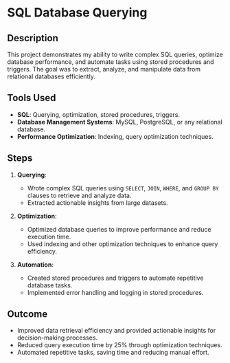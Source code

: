 # SQL Database Querying

## Description
This project demonstrates my ability to write complex SQL queries, optimize database performance, and automate tasks using stored procedures and triggers. The goal was to extract, analyze, and manipulate data from relational databases efficiently.

## Tools Used
- **SQL**: Querying, optimization, stored procedures, triggers.
- **Database Management Systems**: MySQL, PostgreSQL, or any relational database.
- **Performance Optimization**: Indexing, query optimization techniques.

## Steps
1. **Querying**:
   - Wrote complex SQL queries using `SELECT`, `JOIN`, `WHERE`, and `GROUP BY` clauses to retrieve and analyze data.
   - Extracted actionable insights from large datasets.

2. **Optimization**:
   - Optimized database queries to improve performance and reduce execution time.
   - Used indexing and other optimization techniques to enhance query efficiency.

3. **Automation**:
   - Created stored procedures and triggers to automate repetitive database tasks.
   - Implemented error handling and logging in stored procedures.

## Outcome
- Improved data retrieval efficiency and provided actionable insights for decision-making processes.
- Reduced query execution time by 25% through optimization techniques.
- Automated repetitive tasks, saving time and reducing manual effort.

